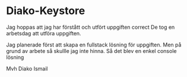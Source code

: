 # Diako-Keystore

Jag hoppas att jag har förstått och utfört uppgiften correct
De tog en arbetsdag att utföra uppgiften.

Jag planerade först att skapa en fullstack lösning för uppgiften.
Men på grund av arbete så skullle jag inte hinna.
Så det blev en enkel console lösning

Mvh Diako Ismail

